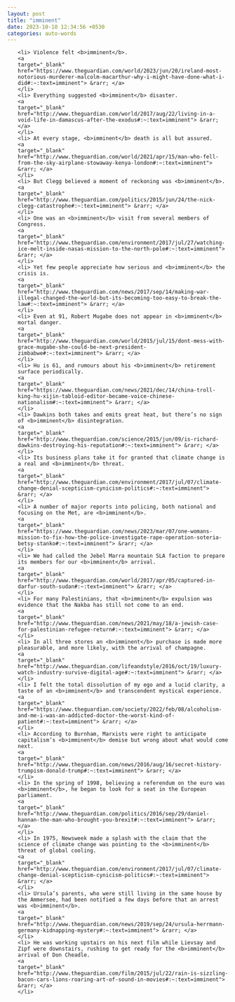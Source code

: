 ```yaml
---
layout: post
title: "imminent"
date: 2023-10-10 12:34:56 +0530
categories: auto-words
---
```

<ol>

    <li> Violence felt <b>imminent</b>.
    <a 
    target="_blank" 
    href="https://www.theguardian.com/world/2023/jun/20/ireland-most-notorious-murderer-malcolm-macarthur-why-i-might-have-done-what-i-did#:~:text=imminent"> &rarr; </a>
    </li>
    <li> Everything suggested <b>imminent</b> disaster.
    <a 
    target="_blank" 
    href="http://www.theguardian.com/world/2017/aug/22/living-in-a-void-life-in-damascus-after-the-exodus#:~:text=imminent"> &rarr; </a>
    </li>
    <li> At every stage, <b>imminent</b> death is all but assured.
    <a 
    target="_blank" 
    href="http://www.theguardian.com/world/2021/apr/15/man-who-fell-from-the-sky-airplane-stowaway-kenya-london#:~:text=imminent"> &rarr; </a>
    </li>
    <li> But Clegg believed a moment of reckoning was <b>imminent</b>.
    <a 
    target="_blank" 
    href="http://www.theguardian.com/politics/2015/jun/24/the-nick-clegg-catastrophe#:~:text=imminent"> &rarr; </a>
    </li>
    <li> One was an <b>imminent</b> visit from several members of Congress.
    <a 
    target="_blank" 
    href="http://www.theguardian.com/environment/2017/jul/27/watching-ice-melt-inside-nasas-mission-to-the-north-pole#:~:text=imminent"> &rarr; </a>
    </li>
    <li> Yet few people appreciate how serious and <b>imminent</b> the crisis is.
    <a 
    target="_blank" 
    href="http://www.theguardian.com/news/2017/sep/14/making-war-illegal-changed-the-world-but-its-becoming-too-easy-to-break-the-law#:~:text=imminent"> &rarr; </a>
    </li>
    <li> Even at 91, Robert Mugabe does not appear in <b>imminent</b> mortal danger.
    <a 
    target="_blank" 
    href="http://www.theguardian.com/world/2015/jul/15/dont-mess-with-grace-mugabe-she-could-be-next-president-zimbabwe#:~:text=imminent"> &rarr; </a>
    </li>
    <li> Hu is 61, and rumours about his <b>imminent</b> retirement surface periodically.
    <a 
    target="_blank" 
    href="https://www.theguardian.com/news/2021/dec/14/china-troll-king-hu-xijin-tabloid-editor-became-voice-chinese-nationalism#:~:text=imminent"> &rarr; </a>
    </li>
    <li> Dawkins both takes and emits great heat, but there’s no sign of <b>imminent</b> disintegration.
    <a 
    target="_blank" 
    href="http://www.theguardian.com/science/2015/jun/09/is-richard-dawkins-destroying-his-reputation#:~:text=imminent"> &rarr; </a>
    </li>
    <li> Its business plans take it for granted that climate change is a real and <b>imminent</b> threat.
    <a 
    target="_blank" 
    href="http://www.theguardian.com/environment/2017/jul/07/climate-change-denial-scepticism-cynicism-politics#:~:text=imminent"> &rarr; </a>
    </li>
    <li> A number of major reports into policing, both national and focusing on the Met, are <b>imminent</b>.
    <a 
    target="_blank" 
    href="https://www.theguardian.com/news/2023/mar/07/one-womans-mission-to-fix-how-the-police-investigate-rape-operation-soteria-betsy-stanko#:~:text=imminent"> &rarr; </a>
    </li>
    <li> We had called the Jebel Marra mountain SLA faction to prepare its members for our <b>imminent</b> arrival.
    <a 
    target="_blank" 
    href="http://www.theguardian.com/world/2017/apr/05/captured-in-darfur-south-sudan#:~:text=imminent"> &rarr; </a>
    </li>
    <li> For many Palestinians, that <b>imminent</b> expulsion was evidence that the Nakba has still not come to an end.
    <a 
    target="_blank" 
    href="http://www.theguardian.com/news/2021/may/18/a-jewish-case-for-palestinian-refugee-return#:~:text=imminent"> &rarr; </a>
    </li>
    <li> In all three stores an <b>imminent</b> purchase is made more pleasurable, and more likely, with the arrival of champagne.
    <a 
    target="_blank" 
    href="http://www.theguardian.com/lifeandstyle/2016/oct/19/luxury-watch-industry-survive-digital-age#:~:text=imminent"> &rarr; </a>
    </li>
    <li> I felt the total dissolution of my ego and a lucid clarity, a taste of an <b>imminent</b> and transcendent mystical experience.
    <a 
    target="_blank" 
    href="https://www.theguardian.com/society/2022/feb/08/alcoholism-and-me-i-was-an-addicted-doctor-the-worst-kind-of-patient#:~:text=imminent"> &rarr; </a>
    </li>
    <li> According to Burnham, Marxists were right to anticipate capitalism’s <b>imminent</b> demise but wrong about what would come next.
    <a 
    target="_blank" 
    href="http://www.theguardian.com/news/2016/aug/16/secret-history-trumpism-donald-trump#:~:text=imminent"> &rarr; </a>
    </li>
    <li> In the spring of 1998, believing a referendum on the euro was <b>imminent</b>, he began to look for a seat in the European parliament.
    <a 
    target="_blank" 
    href="http://www.theguardian.com/politics/2016/sep/29/daniel-hannan-the-man-who-brought-you-brexit#:~:text=imminent"> &rarr; </a>
    </li>
    <li> In 1975, Newsweek made a splash with the claim that the science of climate change was pointing to the <b>imminent</b> threat of global cooling.
    <a 
    target="_blank" 
    href="http://www.theguardian.com/environment/2017/jul/07/climate-change-denial-scepticism-cynicism-politics#:~:text=imminent"> &rarr; </a>
    </li>
    <li> Ursula’s parents, who were still living in the same house by the Ammersee, had been notified a few days before that an arrest was <b>imminent</b>.
    <a 
    target="_blank" 
    href="http://www.theguardian.com/news/2019/sep/24/ursula-herrmann-germany-kidnapping-mystery#:~:text=imminent"> &rarr; </a>
    </li>
    <li> He was working upstairs on his next film while Lievsay and Zipf were downstairs, rushing to get ready for the <b>imminent</b> arrival of Don Cheadle.
    <a 
    target="_blank" 
    href="http://www.theguardian.com/film/2015/jul/22/rain-is-sizzling-bacon-cars-lions-roaring-art-of-sound-in-movies#:~:text=imminent"> &rarr; </a>
    </li>